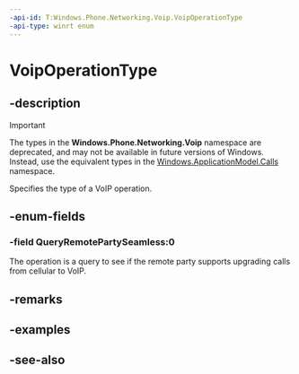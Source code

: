 ```yaml
---
-api-id: T:Windows.Phone.Networking.Voip.VoipOperationType
-api-type: winrt enum
---
```


<!-- Enumeration syntax
public enum Windows.Phone.Networking.Voip.VoipOperationType : int
-->

# VoipOperationType

## -description

> [!IMPORTANT]
> The types in the **Windows.Phone.Networking.Voip** namespace are deprecated, and may not be available in future versions of Windows. Instead, use the equivalent types in the [Windows.ApplicationModel.Calls](/uwp/api/windows.applicationmodel.calls) namespace.

Specifies the type of a VoIP operation.

## -enum-fields

### -field QueryRemotePartySeamless:0
The operation is a query to see if the remote party supports upgrading calls from cellular to VoIP.

## -remarks

## -examples

## -see-also
